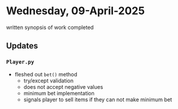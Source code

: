 # Wednesday, 09-April-2025
written synopsis of work completed

## Updates
### <code>Player.py</code>
- fleshed out <code>bet()</code> method
  - try/except validation
  - does not accept negative values
  - minimum bet implementation
  - signals player to sell items if they can not make minimum bet
